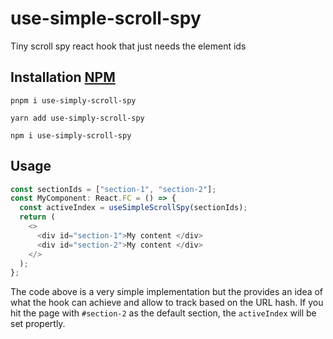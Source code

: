 # use-simple-scroll-spy

Tiny scroll spy react hook that just needs the element ids

## Installation [NPM](https://www.npmjs.com/package/use-simple-scroll-spy)

```
pnpm i use-simply-scroll-spy
```

```
yarn add use-simply-scroll-spy
```

```
npm i use-simply-scroll-spy
```

## Usage

```typescript
const sectionIds = ["section-1", "section-2"];
const MyComponent: React.FC = () => {
  const activeIndex = useSimpleScrollSpy(sectionIds);
  return (
    <>
      <div id="section-1">My content </div>
      <div id="section-2">My content </div>
    </>
  );
};
```

The code above is a very simple implementation but the provides an idea of what the hook can achieve and allow to track based on the URL hash. If you hit the page with `#section-2` as the default section, the `activeIndex` will be set propertly.

